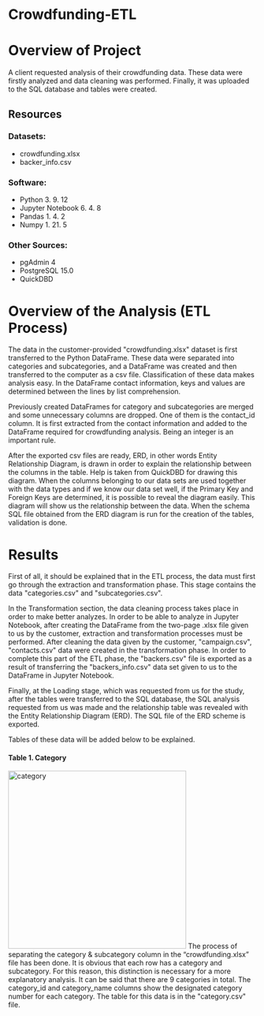 # Crowdfunding-ETL

# Overview of Project
A client requested analysis of their crowdfunding data. These data were firstly analyzed and data cleaning was performed. Finally, it was uploaded to the SQL database and tables were created.

## Resources

### Datasets:
- crowdfunding.xlsx
- backer_info.csv

### Software: 
- Python 3. 9. 12
- Jupyter Notebook 6. 4. 8
- Pandas 1. 4. 2
- Numpy 1. 21. 5

### Other Sources: 
- pgAdmin 4
- PostgreSQL 15.0
- QuickDBD

# Overview of the Analysis (ETL Process)
The data in the customer-provided "crowdfunding.xlsx" dataset is first transferred to the Python DataFrame. These data were separated into categories and subcategories, and a DataFrame was created and then transferred to the computer as a csv file. Classification of these data makes analysis easy. In the DataFrame contact information, keys and values are determined between the lines by list comprehension.

Previously created DataFrames for category and subcategories are merged and some unnecessary columns are dropped. One of them is the contact_id column. It is first extracted from the contact information and added to the DataFrame required for crowdfunding analysis. Being an integer is an important rule.

After the exported csv files are ready, ERD, in other words Entity Relationship Diagram, is drawn in order to explain the relationship between the columns in the table. Help is taken from QuickDBD for drawing this diagram. When the columns belonging to our data sets are used together with the data types and if we know our data set well, if the Primary Key and Foreign Keys are determined, it is possible to reveal the diagram easily. This diagram will show us the relationship between the data. When the schema SQL file obtained from the ERD diagram is run for the creation of the tables, validation is done.

# Results 

First of all, it should be explained that in the ETL process, the data must first go through the extraction and transformation phase. This stage contains the data "categories.csv" and "subcategories.csv".

In the Transformation section, the data cleaning process takes place in order to make better analyzes. In order to be able to analyze in Jupyter Notebook, after creating the DataFrame from the two-page .xlsx file given to us by the customer, extraction and transformation processes must be performed. After cleaning the data given by the customer, "campaign.csv", "contacts.csv" data were created in the transformation phase. In order to complete this part of the ETL phase, the "backers.csv" file is exported as a result of transferring the "backers_info.csv" data set given to us to the DataFrame in Jupyter Notebook.

Finally, at the Loading stage, which was requested from us for the study, after the tables were transferred to the SQL database, the SQL analysis requested from us was made and the relationship table was revealed with the Entity Relationship Diagram (ERD). The SQL file of the ERD scheme is exported.

Tables of these data will be added below to be explained.

#### Table 1. Category
<img width="361" alt="category" src="https://user-images.githubusercontent.com/26927158/199852166-f0919f79-efe3-4e59-ac5b-62bced901373.png">
The process of separating the category & subcategory column in the “crowdfunding.xlsx” file has been done. It is obvious that each row has a category and subcategory. For this reason, this distinction is necessary for a more explanatory analysis. It can be said that there are 9 categories in total.
The category_id and category_name columns show the designated category number for each category. The table for this data is in the "category.csv" file.



